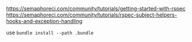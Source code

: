 https://semaphoreci.com/community/tutorials/getting-started-with-rspec
https://semaphoreci.com/community/tutorials/rspec-subject-helpers-hooks-and-exception-handling

use `bundle install --path .bundle`